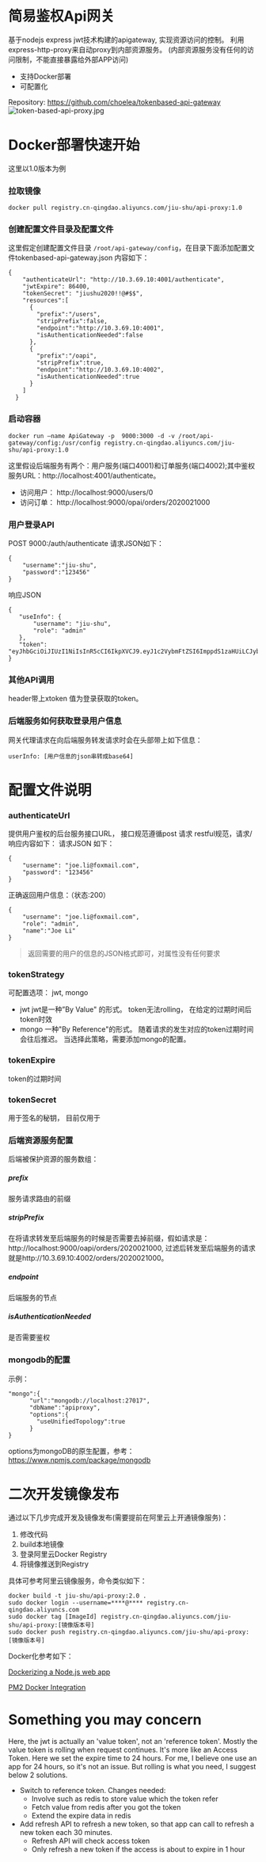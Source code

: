 # 简易鉴权Api网关
基于nodejs  express jwt技术构建的apigateway, 实现资源访问的控制。 利用express-http-proxy来自动proxy到内部资源服务。 (内部资源服务没有任何的访问限制，不能直接暴露给外部APP访问)

- 支持Docker部署
- 可配置化

Repository: https://github.com/choelea/tokenbased-api-gateway
![token-based-api-proxy.jpg](http://tech.jiu-shu.com/Nodejs-Technologies/token-based-api-proxy.jpg)


# Docker部署快速开始
这里以1.0版本为例
### 拉取镜像
```
docker pull registry.cn-qingdao.aliyuncs.com/jiu-shu/api-proxy:1.0
```
### 创建配置文件目录及配置文件
这里假定创建配置文件目录 `/root/api-gateway/config`，在目录下面添加配置文件tokenbased-api-gateway.json 内容如下：
```
{
    "authenticateUrl": "http://10.3.69.10:4001/authenticate",
    "jwtExpire": 86400, 
    "tokenSecret": "jiushu2020!!@#$$", 
    "resources":[
      {
        "prefix":"/users",
        "stripPrefix":false,
        "endpoint":"http://10.3.69.10:4001",
        "isAuthenticationNeeded":false
      },
      {
        "prefix":"/oapi",
        "stripPrefix":true,
        "endpoint":"http://10.3.69.10:4002",
        "isAuthenticationNeeded":true
      }
    ]
  }
```
### 启动容器
```
docker run —name ApiGateway -p  9000:3000 -d -v /root/api-gateway/config:/usr/config registry.cn-qingdao.aliyuncs.com/jiu-shu/api-proxy:1.0 
```
这里假设后端服务有两个：用户服务(端口4001)和订单服务(端口4002);其中鉴权服务URL：http://localhost:4001/authenticate。  
 - 访问用户： http://localhost:9000/users/0 
 - 访问订单： http://localhost:9000/opai/orders/2020021000

### 用户登录API
POST 9000:/auth/authenticate 请求JSON如下：
```
{
	"username":"jiu-shu",
	"password":"123456"
}
```
响应JSON
 ```
 {
    "useInfo": {
        "username": "jiu-shu",
        "role": "admin"
    },
    "token": "eyJhbGciOiJIUzI1NiIsInR5cCI6IkpXVCJ9.eyJ1c2VybmFtZSI6ImppdS1zaHUiLCJyb2xlIjoiYWRtaW4iLCJpYXQiOjE1ODE2NTE3NzQsImV4cCI6MTU4MTczODE3NH0.weNpFy9M7BbuzKmQBW0Z4QyFi1itFz26GgURJhPNtI4"
}
 ```
### 其他API调用
header带上xtoken 值为登录获取的token。
### 后端服务如何获取登录用户信息
网关代理请求在向后端服务转发请求时会在头部带上如下信息：
```
userInfo: [用户信息的json串转成base64]
```


# 配置文件说明
### authenticateUrl
提供用户鉴权的后台服务接口URL， 接口规范遵循post 请求 restful规范，请求/响应内容如下：
请求JSON 如下：
```
{
    "username": "joe.li@foxmail.com",
    "password": "123456"
}
 ```
正确返回用户信息：（状态:200）

```
{
    "username": "joe.li@foxmail.com",
    "role": "admin",
	"name":"Joe Li"
}
```
> 返回需要的用户的信息的JSON格式即可，对属性没有任何要求

### tokenStrategy
可配置选项： jwt, mongo
- jwt jwt是一种”By Value" 的形式。 token无法rolling， 在给定的过期时间后token时效
- mongo 一种"By Reference"的形式。 随着请求的发生对应的token过期时间会往后推迟。 当选择此策略，需要添加mongo的配置。

### tokenExpire
token的过期时间

### tokenSecret
用于签名的秘钥， 目前仅用于

### 后端资源服务配置
后端被保护资源的服务数组：
##### prefix
服务请求路由的前缀
##### stripPrefix
在将请求转发至后端服务的时候是否需要去掉前缀，假如请求是：http://localhost:9000/oapi/orders/2020021000, 过滤后转发至后端服务的请求就是http://10.3.69.10:4002/orders/2020021000。 
##### endpoint
后端服务的节点
##### isAuthenticationNeeded
是否需要鉴权

### mongodb的配置
示例：
```
"mongo":{
      "url":"mongodb://localhost:27017",
      "dbName":"apiproxy",
      "options":{
        "useUnifiedTopology":true
      }
}
```
options为mongoDB的原生配置，参考：https://www.npmjs.com/package/mongodb
# 二次开发镜像发布
通过以下几步完成开发及镜像发布(需要提前在阿里云上开通镜像服务)：
1. 修改代码
2. build本地镜像
3. 登录阿里云Docker Registry
4. 将镜像推送到Registry

具体可参考阿里云镜像服务，命令类似如下：

```
docker build -t jiu-shu/api-proxy:2.0 . 
sudo docker login --username=****@**** registry.cn-qingdao.aliyuncs.com
sudo docker tag [ImageId] registry.cn-qingdao.aliyuncs.com/jiu-shu/api-proxy:[镜像版本号]
sudo docker push registry.cn-qingdao.aliyuncs.com/jiu-shu/api-proxy:[镜像版本号]
```


Docker化参考如下： 

[Dockerizing a Node.js web app](https://nodejs.org/en/docs/guides/nodejs-docker-webapp/)

[PM2 Docker Integration](https://pm2.keymetrics.io/docs/usage/docker-pm2-nodejs/)
# Something you may concern
Here, the jwt is actually an 'value token', not an 'reference token'. Mostly the value token is rolling when request continues. It's more like an 
Access Token. Here we set the expire time to 24 hours. For me, I believe one use an app for 24 hours, so it's not an issue. But rolling is what you need, I suggest below 2 solutions.
 -  Switch to reference token. Changes needed:
    -  Involve such as redis to store value which the token refer
    -  Fetch value from redis after you got the token 
    -  Extend the expire data in redis
 -  Add refresh API to refresh a new token, so that app can call to refresh a new token each 30 minutes.
    -  Refresh API will check access token
    -  Only refresh a new token if the access is about to expire in 1 hour